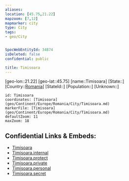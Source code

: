 ```yaml
---
aliases: 
location: [45.75,21.22]
mapzoom: [7,12] 
mapmarker: city 
type: City
tags:
- geo/City


SpocWebEntityId: 34874
isDeleted: false
confidential: public

title: Timisoara
---
```

[geo-lon::21.22]
[geo-lat::45.75]
[name::Timisoara]
[State::]
[Country::[Romania](geo/Continent/Europe/Romania.md)]
[StateId::]
[Population::]
[Unknown::]


```leaflet
id: Timisoara
coordinates: [Timisoara](geo/Continent/Europe/Romania/City/Timisoara.md)
markerFile: [Timisoara](geo/Continent/Europe/Romania/City/Timisoara.md)
defaultZoom: 11 
maxZoom: 18
```


## Confidential Links & Embeds: 
- [Timisoara](../../../../../../_public/geo/Continent/Europe/Romania/City/Timisoara.md) 
- [Timisoara.internal](../../../../../../_internal/geo/Continent/Europe/Romania/City/Timisoara.internal.md) 
- [Timisoara.protect](../../../../../../_protect/geo/Continent/Europe/Romania/City/Timisoara.protect.md) 
- [Timisoara.private](../../../../../../_private/geo/Continent/Europe/Romania/City/Timisoara.private.md) 
- [Timisoara.personal](../../../../../../_personal/geo/Continent/Europe/Romania/City/Timisoara.personal.md) 
- [Timisoara.secret](../../../../../../_secret/geo/Continent/Europe/Romania/City/Timisoara.secret.md) 
